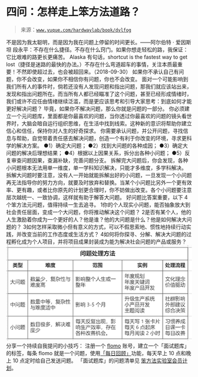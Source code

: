 # 四问：怎样走上笨方法道路？

> 来源：[`www.yuque.com/hardwaylab/book/dvlfog`](https://www.yuque.com/hardwaylab/book/dvlfog)

<ne-quote id="u2cd79b79" data-lake-id="u2cd79b79"><ne-p id="u3df3d121" data-lake-id="u3df3d121"><ne-text id="u4d19b9c9">不是因为我太聪明，而是因为我在问题上停留的时间更长。——阿尔伯特 · 爱因斯坦</ne-text></ne-p></ne-quote> <ne-p id="uf48687ef" data-lake-id="uf48687ef"><ne-text id="u0e468cf6">段永平：不存在什么捷径。不存在什么窍门。如果你想走轻松的路，我保证：它比艰难的路更长更痛苦。</ne-text></ne-p> <ne-p id="u5dd233ca" data-lake-id="u5dd233ca"><ne-text id="ue4fdcce2">Alaska 有句话，shortcut is the fastest way to get lost（捷径是迷路的最快的办法。）不存在什么弯道超车的事情，关注本质最重要！不然即使超过去，也会被超回来。（2018-09-30）</ne-text></ne-p> <ne-p id="u70e427ce" data-lake-id="u70e427ce"><ne-text id="u1742c32a">如果你不承认自己有问题，你不会改变，如果你不相信你有问题，你也不会改变。</ne-text></ne-p> <ne-p id="uca472452" data-lake-id="uca472452"><ne-text id="ud89e49e2">面对一个可能影响到我们所有人的事件时，倘若还没有人发现问题和指出问题，那我们就应该站出来，发现和指出问题所在。而当所有人都已经瞄准了这个问题，甚至已经形成情绪时，我们或许不应任由情绪继续泛滥，而是更应该思考和引导大家思考：到底如何才能更好解决问题？</ne-text></ne-p> <ne-p id="uaae84422" data-lake-id="uaae84422"><ne-text id="uded2d800">毕竟，</ne-text><ne-text id="u2a383ff7">如果你不解决问题，那么你就是问题的一部分。</ne-text></ne-p> <ne-p id="udd3e7c5f" data-lake-id="udd3e7c5f"><ne-text id="u2e8799b1">你必须建立一个元问题库，里面都是你最喜欢的问题，当你透过你最喜欢的问题的镜头看世界时，大脑会暗自运行组织思维，在生活中找到线索。这种新的意识将帮助你建立信心和信任，保持你对人生的好奇探求。</ne-text></ne-p> <ne-p id="ucaa014b8" data-lake-id="ucaa014b8"><ne-text id="ue0d8505d">你需要承认问题，并公开问题，寻找信息与帮助，自觉带着责任感去解决问题，创造一个有利于你改变的环境，寻求更科学的解决方案。</ne-text></ne-p> <ne-uli><ne-uli-i>●</ne-uli-i><ne-uli-c class="ne-uli-content" id="ucb75433b" data-lake-id="ucb75433b"><ne-text id="u7d177b47">1）确定大问题；</ne-text></ne-uli-c></ne-uli> <ne-uli><ne-uli-i>●</ne-uli-i><ne-uli-c class="ne-uli-content" id="u708c9007" data-lake-id="u708c9007"><ne-text id="ub0694226">2）找到大问题的各种成因；</ne-text></ne-uli-c></ne-uli> <ne-uli><ne-uli-i>●</ne-uli-i><ne-uli-c class="ne-uli-content" id="ub6a9dc5a" data-lake-id="ub6a9dc5a"><ne-text id="u6d431f21">3）确定大问题的解决后理想结果；</ne-text></ne-uli-c></ne-uli> <ne-uli><ne-uli-i>●</ne-uli-i><ne-uli-c class="ne-uli-content" id="u274598c0" data-lake-id="u274598c0"><ne-text id="u70ad7673">4）根据以上因果关系，拆分出各种小问题；</ne-text></ne-uli-c></ne-uli> <ne-uli><ne-uli-i>●</ne-uli-i><ne-uli-c class="ne-uli-content" id="u0ed7c07d" data-lake-id="u0ed7c07d"><ne-text id="udf3feff1">5）反复审查问题因果，查漏补缺，完善问题分支。</ne-text></ne-uli-c></ne-uli> <ne-p id="u3a7aff11" data-lake-id="u3a7aff11"><ne-text id="ua0c86952">拆解完大问题后，你会发现，各种小问题根本无法用单一维度，单一学科知识解决，只能才多维度，多学科解决。</ne-text></ne-p> <ne-p id="u525813c8" data-lake-id="u525813c8"><ne-text id="ud87abf9f">拆解大问题时要注意，没有人一开始就能拆解出好的小问题，一旦发现一个小问题再无法指导你的努力方向，就要及时放弃和替换。当某个小问题比另外一个更有效率、更有趣，或者比你原先的计划更合理时，你不妨做出改变。各个小问题要注意层次越统一、一致协调，这样就有助于解答大问题。</ne-text></ne-p> <ne-p id="a20d224c568e48b9d67847a2c66a8c01_p_0" data-lake-id="a20d224c568e48b9d67847a2c66a8c01_p_0"><ne-text id="u703214d1">好问题比答案重要，以下 4 个笨方法元问题，值得持续一生去追寻。</ne-text></ne-p> <ne-oli><ne-oli-i>1</ne-oli-i><ne-oli-c class="ne-oli-content" id="f7de0d8fb9dbd0e675de94be7b2d7e1e" data-lake-id="f7de0d8fb9dbd0e675de94be7b2d7e1e"><ne-text id="uc82c63b1">你的个人现实小问题，能否抽象放大到社会责任层面，变成一个大问题，你将推动解决这个问题？</ne-text></ne-oli-c></ne-oli> <ne-oli><ne-oli-i>2</ne-oli-i><ne-oli-c class="ne-oli-content" id="7a05f66d41c8ed74948715b39ffe1012" data-lake-id="7a05f66d41c8ed74948715b39ffe1012"><ne-text id="u531b1272">是否有某个人，他的人生激励着你成为一个更好的人？他是谁？他的大问题是什么？他是如何解决大问题的？</ne-text></ne-oli-c></ne-oli> <ne-oli><ne-oli-i>3</ne-oli-i><ne-oli-c class="ne-oli-content" id="4e530aee7ba3854d1b5ff71008f6a4b5" data-lake-id="4e530aee7ba3854d1b5ff71008f6a4b5"><ne-text id="u647b2d83">如何怎样采取微小但有意义的方式，可以不假思索地、惯性地持续行动实践，并改变当前的工作态度或生活方式？</ne-text></ne-oli-c></ne-oli> <ne-oli><ne-oli-i>4</ne-oli-i><ne-oli-c class="ne-oli-content" id="94a5dbb1fea79f67c2d4b52593191f2e" data-lake-id="94a5dbb1fea79f67c2d4b52593191f2e"><ne-text id="u3d92c271">如何将你探寻、分解、解决大问题的过程孵化成为个人项目，并将项目成果封装成为能为解决社会问题的产品或服务？</ne-text></ne-oli-c></ne-oli> <ne-p id="u623818fe" data-lake-id="u623818fe"><ne-card data-card-name="image" data-card-type="inline" id="ua05b2641" data-event-boundary="card" class="ne-spacing-all">![image.png](img/33c30cb27650320b8183b93363f1ad80.png)  <ne-hole id="u61f64417" data-lake-id="u61f64417"><ne-card data-card-name="hr" data-card-type="block" id="wrGKo" data-event-boundary="card"><ne-p id="u8535be57" data-lake-id="u8535be57"><ne-text id="u9177839f">分享一个持续自我提问的小技巧：</ne-text></ne-p> <ne-p id="u5e6a7eb8" data-lake-id="u5e6a7eb8"><ne-text id="ueb46d57f">注册一个</ne-text> [<ne-text id="ub16bdb73">flomo</ne-text>](https://flomoapp.com/register2/?NDA0MA) <ne-text id="u058b6978">账号，建立一个「面试题库」的标签，每条 flomo 就是一个问题，使用</ne-text>[<ne-text id="u16f543ec">「每日回顾」</ne-text>](https://help.flomoapp.com/advance/lucky.html)<ne-text id="u772da080">功能，每天早上 10 点和晚上 10 点定时给自己发送问题。</ne-text></ne-p> <ne-p id="uc938dd17" data-lake-id="uc938dd17"><ne-text id="uf239d516">「面试题库」的问题清单见</ne-text> [<ne-text id="u4d73b4b9">笨方法实验室会员计划</ne-text>](https://www.yuque.com/hardwaylab/book/bq5a1v)<ne-text id="u0cf52fbd">。</ne-text></ne-p></ne-card></ne-hole></ne-card></ne-p>